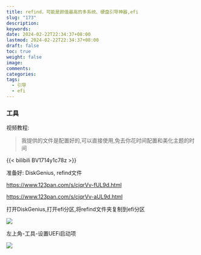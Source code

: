 ```yaml
---
title: refind，可能是颜值最高的多系统、硬盘引导神器,efi
slug: "173"
description: 
keywords: 
date: 2024-02-22T22:34:37+08:00
lastmod: 2024-02-22T22:34:37+08:00
draft: false
toc: true
weight: false
image: 
comments: 
categories: 
tags:
  - 引导
  - efi
---
```


### 工具

视频教程:

>我提供的文件是配置好的,可以直接使用,免去你花时间配置和美化主题的时间


{{< bilibili BV1714y1c78z >}}



准备好: DiskGenius, refind文件


https://www.123pan.com/s/cjqrVv-fUL9d.html

https://www.123pan.com/s/cjqrVv-aUL9d.html


打开DiskGenius,打开efi分区,将refind文件夹复制到efi分区

![](http://imgs.leshans.eu.org/2024/02/dafea496b460a356ea6fc9b670158492.webp)


左上角-工具-设置UEFi启动项

![](http://imgs.leshans.eu.org/2024/02/7b4d5a507ae326401a6cde6fd5144967.webp)



